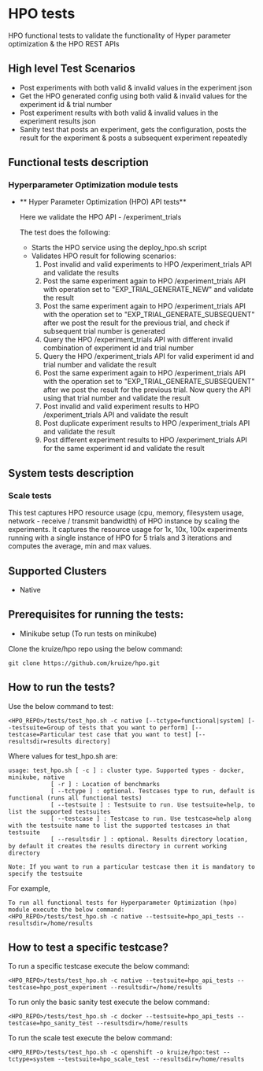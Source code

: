 # **HPO tests**


HPO functional tests to validate the functionality of Hyper parameter optimization & the HPO REST APIs

## High level Test Scenarios

- Post experiments with both valid & invalid values in the experiment json
- Get the HPO generated config using both valid & invalid values for the experiment id & trial number
- Post experiment results with both valid & invalid values in the experiment results json
- Sanity test that posts an experiment, gets the configuration, posts the result for the experiment & posts a subsequent experiment repeatedly

## Functional tests description

### Hyperparameter Optimization module tests

- ** Hyper Parameter Optimization (HPO) API tests**

  Here we validate the HPO API - /experiment_trials
  
  The test does the following:

  - Starts the HPO service using the deploy_hpo.sh script
  - Validates HPO result for following scenarios:
  	1. Post invalid and valid experiments to HPO /experiment_trials API and validate the results
  	2. Post the same experiment again to HPO /experiment_trials API with operation set to "EXP_TRIAL_GENERATE_NEW" and validate the result
  	3. Post the same experiment again to HPO /experiment_trials API with the operation set to "EXP_TRIAL_GENERATE_SUBSEQUENT" after we post the result for the previous trial, and check if subsequent trial number is generated
  	4. Query the HPO /experiment_trials API with different invalid combination of experiment id and trial number
  	5. Query the HPO /experiment_trials API for valid experiment id and trial number and validate the result
  	6. Post the same experiment again to HPO /experiment_trials API with the operation set to "EXP_TRIAL_GENERATE_SUBSEQUENT" after we post the result for the previous trial. Now query the API using that trial number and validate the result
  	7. Post invalid and valid experiment results to HPO /experiment_trials API and validate the result
  	8. Post duplicate experiment results to HPO /experiment_trials API and validate the result
  	9. Post different experiment results to HPO /experiment_trials API for the same experiment id and validate the result

## System tests description

### Scale tests

  This test captures HPO resource usage (cpu, memory, filesystem usage, network - receive / transmit bandwidth) of HPO instance by scaling the experiments. It captures the resource usage for 1x, 10x, 100x experiments running with a single instance of HPO for 5 trials and 3 iterations and computes the average, min and max values.

## Supported Clusters
- Native

## Prerequisites for running the tests:

- Minikube setup (To run tests on minikube) 

Clone the kruize/hpo repo using the below command:

```
git clone https://github.com/kruize/hpo.git

```

## How to run the tests?

Use the below command to test:

```
<HPO_REPO>/tests/test_hpo.sh -c native [--tctype=functional|system] [--testsuite=Group of tests that you want to perform] [--testcase=Particular test case that you want to test] [--resultsdir=results directory]
```

Where values for test_hpo.sh are:

```
usage: test_hpo.sh [ -c ] : cluster type. Supported types - docker, minikube, native
			[ -r ] : Location of benchmarks
			[ --tctype ] : optional. Testcases type to run, default is functional (runs all functional tests)
			[ --testsuite ] : Testsuite to run. Use testsuite=help, to list the supported testsuites
			[ --testcase ] : Testcase to run. Use testcase=help along with the testsuite name to list the supported testcases in that testsuite
			[ --resultsdir ] : optional. Results directory location, by default it creates the results directory in current working directory

Note: If you want to run a particular testcase then it is mandatory to specify the testsuite

```

For example,

```
To run all functional tests for Hyperparameter Optimization (hpo) module execute the below command:
<HPO_REPO>/tests/test_hpo.sh -c native --testsuite=hpo_api_tests --resultsdir=/home/results
```

## How to test a specific testcase?

To run a specific testcase execute the below command:
```
<HPO_REPO>/tests/test_hpo.sh -c native --testsuite=hpo_api_tests --testcase=hpo_post_experiment --resultsdir=/home/results
```

To run only the basic sanity test execute the below command:
```
<HPO_REPO>/tests/test_hpo.sh -c docker --testsuite=hpo_api_tests --testcase=hpo_sanity_test --resultsdir=/home/results
```

To run the scale test execute the below command:
```
<HPO_REPO>/tests/test_hpo.sh -c openshift -o kruize/hpo:test --tctype=system --testsuite=hpo_scale_test --resultsdir=/home/results
```
